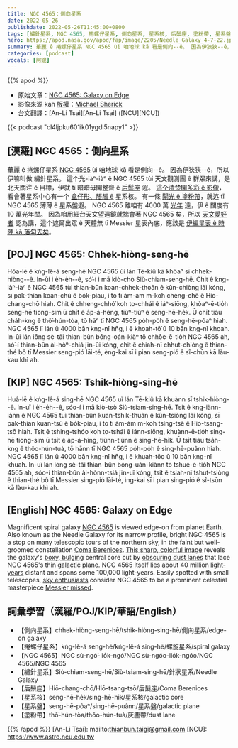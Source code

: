 ```yaml
---
title: NGC 4565：側向星系
date: 2022-05-26
publishdate: 2022-05-26T11:45:00+0800
tags: [繡針星系, NGC 4565, 捲螺仔星系, 側向星系, 星系核, 后鬃座, 塗粉帶, 星系盤]
hero: https://apod.nasa.gov/apod/fap/image/2205/Needle_Galaxy_4-7-22.jpg
summary: 華麗 ê 捲螺仔星系 NGC 4565 ùi 咱地球 kā 看是側向--ê。 因為伊狹狹--ê，所以伊嘛叫做 繡針星系。
categories: [podcast]
vocals: [阿錕]
---
```


{{% apod %}}

- 原始文章：[NGC 4565: Galaxy on Edge](https://apod.nasa.gov/apod/ap220526.html)
- 影像來源 kah [版權][copyright]：[Michael Sherick](https://www.astrobin.com/users/sagrada737/)
- 台文翻譯：[An-Li Tsai][An-Li Tsai] ([NCU][NCU])

{{< podcast "cl4ljpku601ik01ygdl5napy1" >}}

## [漢羅] NGC 4565：側向星系
華麗 ê 捲螺仔星系 [NGC 4565][NGC 4565] ùi 咱地球 kā 看是側向--ê。
因為伊狹狹--ê，所以伊嘛叫做 繡針星系。
這个光-iàⁿ-iàⁿ ê NGC 4565 tùi 天文觀測團 ê 群眾來講，是北天關注 ê 目標，伊就 tī 暗暗毋閣整齊 ê [后鬃座][Coma Berenices] 遐。
[這个清楚閣多彩 ê 影像][This sharp, colorful image]，看會著星系中心有一个 [盒仔形、脹脹 ê][boxy, bulging] 星系核。
有一條 [閘光 ê 塗粉帶][obscuring dust lanes]，就迒 tī NGC 4565 薄薄 ê 星系盤遐。
NGC 4565 離咱有 4000 萬 [光年][light-years] 遠，伊 ê 闊度有 10 萬光年闊。
因為咱用細台天文望遠鏡就揣會著 NGC 4565 矣，所以 [天文愛好者][sky enthusiasts] 認為講，這个遮爾出眾 ê 天體無 tī Messier 星表內底，應該是 [伊編星表 ê 時陣 kā 落勾去矣][Messier missed]。

## [POJ] NGC 4565: Chhek-hiòng-seng-hē
Hôa-lē ê kńg-lê-á seng-hē NGC 4565 ùi lán Tē-kiû kā khòaⁿ sī chhek-hiòng--ê.
In-ūi i e̍h-e̍h--ê, só͘-í i mā kiò-chò Siù-chiam-seng-hē.
Chit ê kng-iàⁿ-iàⁿ ê NGC 4565 tùi thian-bûn koan-chhek-thoân ê kûn-chiòng lâi kóng, sī pak-thian koan-chù ê bo̍k-piau, i tō tī àm-àm m̄-koh chéng-chê ê Hiō-chang-chō hiah.
Chit ê chheng-chhó͘ koh to-chhái ê iáⁿ-siōng, khòaⁿ-ē-tio̍h seng-hē tiong-sim ū chi̍t ê a̍p-á-hêng, tiùⁿ-tiùⁿ ê seng-hē-he̍k.
Ū chi̍t tiâu cha̍h-kng ê thô͘-hún-tòa, tō hāⁿ tī NGC 4565 po̍h-po̍h ê seng-hē-pôaⁿ hiah.
NGC 4565 lî lán ū 4000 bān kng-nî hn̄g, i ê khoah-tō͘ ū 10 bān kng-nî khoah.
In-ūi lán iōng sè-tâi thian-bûn bōng-oán-kiàⁿ tō chhōe-ē-tio̍h NGC 4565 ah, só͘-í thian-bûn ài-hòⁿ-chiá jīn-ûi kóng, chit ê chiah-nī chhut-chiòng ê thian-thé bô tī Messier seng-pió lāi-té, èng-kai sī i pian seng-pió ê sî-chūn kā làu-kau khì ah.

## [KIP] NGC 4565: Tshik-hiòng-sing-hē
Huâ-lē ê kńg-lê-á sing-hē NGC 4565 uì lán Tē-kiû kā khuànn sī tshik-hiòng--ê.
In-uī i e̍h-e̍h--ê, sóo-í i mā kiò-tsò Siù-tsiam-sing-hē.
Tsit ê kng-iànn-iànn ê NGC 4565 tuì thian-bûn kuan-tshik-thuân ê kûn-tsiòng lâi kóng, sī pak-thian kuan-tsù ê bo̍k-piau, i tō tī àm-àm m̄-koh tsíng-tsê ê Hiō-tsang-tsō hiah.
Tsit ê tshing-tshóo koh to-tshái ê iánn-siōng, khuànn-ē-tio̍h sing-hē tiong-sim ū tsi̍t ê a̍p-á-hîng, tiùnn-tiùnn ê sing-hē-hi̍k.
Ū tsi̍t tiâu tsa̍h-kng ê thôo-hún-tuà, tō hānn tī NGC 4565 po̍h-po̍h ê sing-hē-puânn hiah.
NGC 4565 lî lán ū 4000 bān kng-nî hn̄g, i ê khuah-tōo ū 10 bān kng-nî khuah.
In-uī lán iōng sè-tâi thian-bûn bōng-uán-kiànn tō tshuē-ē-tio̍h NGC 4565 ah, sóo-í thian-bûn ài-hònn-tsiá jīn-uî kóng, tsit ê tsiah-nī tshut-tsiòng ê thian-thé bô tī Messier sing-pió lāi-té, ìng-kai sī i pian sing-pió ê sî-tsūn kā làu-kau khì ah.

## [English] NGC 4565: Galaxy on Edge
Magnificent spiral galaxy [NGC 4565][NGC 4565] is viewed edge-on from planet Earth.
Also known as the Needle Galaxy for its narrow profile, bright NGC 4565 is a stop on many telescopic tours of the northern sky, in the faint but well-groomed constellation [Coma Berenices][Coma Berenices].
[This sharp, colorful image][This sharp, colorful image] reveals the galaxy's [boxy, bulging][boxy, bulging] central core cut by [obscuring dust lanes] that lace NGC 4565's thin galactic plane.
NGC 4565 itself lies about 40 million [light-years][light-years] distant and spans some 100,000 light-years.
Easily spotted with small telescopes, [sky enthusiasts][sky enthusiasts] consider NGC 4565 to be a prominent celestial masterpiece [Messier missed][Messier missed].

## 詞彙學習（漢羅/POJ/KIP/華語/English）
- 【側向星系】chhek-hiòng-seng-hē/tshik-hiòng-sing-hē/側向星系/edge-on galaxy
- 【捲螺仔星系】kńg-lê-á seng-hē/kńg-lê-á sing-hē/螺旋星系/spiral galaxy
- 【NGC 4565】NGC sù-ngó͘-lio̍k-ngó͘/NGC sù-ngóo-lio̍k-ngóo/NGC 4565/NGC 4565
- 【繡針星系】Siù-chiam-seng-hē/Siù-tsiam-sing-hē/針狀星系/Needle Galaxy
- 【后鬃座】Hiō-chang-chō/Hiō-tsang-tsō/后髮座/Coma Berenices
- 【星系核】seng-hē-he̍k/sing-hē-hi̍k/星系核/galactic core
- 【星系盤】seng-hē-pôaⁿ/sing-hē-puânn/星系盤/galactic plane
- 【塗粉帶】thô͘-hún-tòa/thôo-hún-tuà/灰塵帶/dust lane


{{% /apod %}}
[An-Li Tsai]: mailto:thianbun.taigi@gmail.com
[NCU]: https://www.astro.ncu.edu.tw

[copyright]: https://apod.nasa.gov/apod/fap/lib/about_apod.html#srapply

[NGC 4565]:http://www.messier.seds.org/xtra/ngc/n4565.html
[Coma Berenices]:http://www.dibonsmith.com/com_con.htm
[This sharp, colorful image]:https://www.astrobin.com/gqew28/D/
[boxy, bulging]:https://arxiv.org/abs/1810.10073
[obscuring dust lanes]:https://www.nasa.gov/mission_pages/hubble/science/needle-edge.html
[light-years]:http://chandra.harvard.edu/photo/cosmic_distance.html
[sky enthusiasts]:http://www.cloudynights.com/item.php?item_id=1059
[Messier missed]:https://apod.nasa.gov/apod/ap080419.html
